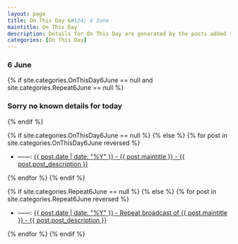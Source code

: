 ```yaml
---
layout: page
title: On This Day &#124; 6 June
maintitle: On This Day
description: Details for On This Day are genarated by the posts added to the website so the content is subject to changes/updates over time.
categories: [On This Day]
---
```


<h3>6 June</h3>

{% if site.categories.OnThisDay6June == null and site.categories.Repeat6June == null %}
  <h3>Sorry no known details for today</h3>
{% endif %}

{% if site.categories.OnThisDay6June == null %}
{% else %}
{% for post in site.categories.OnThisDay6June reversed %}
<ul>
<li> ——: <a href="{{ post.url }}">{{ post.date | date: "%Y" }} - {{ post.maintitle }} - {{ post.post_description }}</a></li>
</ul>
{% endfor %}
{% endif %}

{% if site.categories.Repeat6June == null %}
{% else %}
{% for post in site.categories.Repeat6June reversed %}
<ul>
<li> ——: <a href="{{ post.url }}">{{ post.date | date: "%Y" }} - Repeat broadcast of {{ post.maintitle }} - {{ post.post_description }}</a></li>
</ul>
{% endfor %}
{% endif %}

